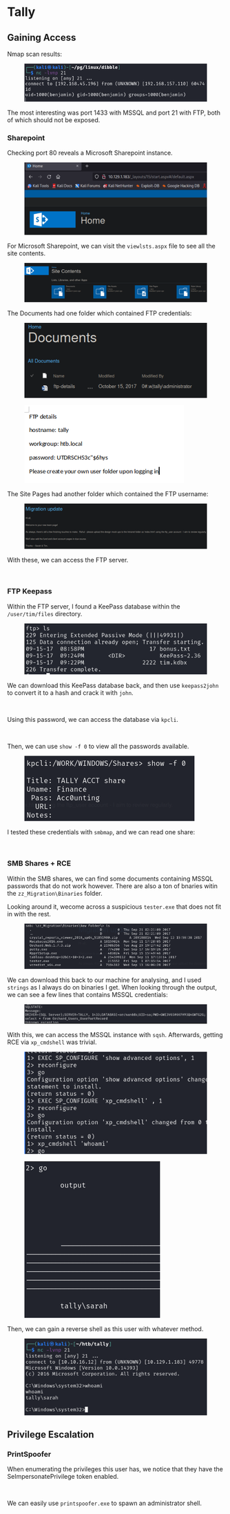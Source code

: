 # Tally

## Gaining Access

Nmap scan results:

<figure><img src="../../../.gitbook/assets/image (34) (4).png" alt=""><figcaption></figcaption></figure>

The most interesting was port 1433 with MSSQL and port 21 with FTP, both of which should not be exposed.

### Sharepoint

Checking port 80 reveals a Microsoft Sharepoint instance.

<figure><img src="../../../.gitbook/assets/image (47) (1) (2) (1).png" alt=""><figcaption></figcaption></figure>

For Microsoft Sharepoint, we can visit the `viewlsts.aspx` file to see all the site contents.

<figure><img src="../../../.gitbook/assets/image (40) (4) (1).png" alt=""><figcaption></figcaption></figure>

The Documents had one folder which contained FTP credentials:

<figure><img src="../../../.gitbook/assets/image (43) (4) (1).png" alt=""><figcaption></figcaption></figure>

<figure><img src="../../../.gitbook/assets/image (4) (7) (1).png" alt=""><figcaption></figcaption></figure>

The Site Pages had another folder which contained the FTP username:

<figure><img src="../../../.gitbook/assets/image (57) (3) (1).png" alt=""><figcaption></figcaption></figure>

With these, we can access the FTP server.

<figure><img src="../../../.gitbook/assets/image (50) (1) (2).png" alt=""><figcaption></figcaption></figure>

### FTP Keepass

Within the FTP server, I found a KeePass database within the `/user/tim/files` directory.

<figure><img src="../../../.gitbook/assets/image (39) (5) (1).png" alt=""><figcaption></figcaption></figure>

We can download this KeePass database back, and then use `keepass2john` to convert it to a hash and crack it with `john`.

<figure><img src="../../../.gitbook/assets/image (21) (1) (4).png" alt=""><figcaption></figcaption></figure>

Using this password, we can access the database via `kpcli`.&#x20;

<figure><img src="../../../.gitbook/assets/image (15) (1) (2) (2).png" alt=""><figcaption></figcaption></figure>

Then, we can use `show -f 0` to view all the passwords available.

<figure><img src="../../../.gitbook/assets/image (26) (1) (4).png" alt=""><figcaption></figcaption></figure>

I tested these credentials with `smbmap`, and we can read one share:

<figure><img src="../../../.gitbook/assets/image (10) (5) (1).png" alt=""><figcaption></figcaption></figure>

### SMB Shares + RCE

Within the SMB shares, we can find some documents containing MSSQL passwords that do not work however. There are also a ton of bnaries witin the `zz_Migration\Binaries` folder.

Looking around it, wecome across a suspicious `tester.exe` that does not fit in with the rest.

<figure><img src="../../../.gitbook/assets/image (59) (1) (2) (1).png" alt=""><figcaption></figcaption></figure>

We can download this back to our machine for analysing, and I used `strings` as I always do on binaries I get. When looking through the output, we can see a few lines that contains MSSQL credentials:

<figure><img src="../../../.gitbook/assets/image (52) (1) (1) (2).png" alt=""><figcaption></figcaption></figure>

With this, we can access the MSSQL instance with `sqsh`. Afterwards, getting RCE via `xp_cmdshell` was trivial.

<figure><img src="../../../.gitbook/assets/image (55) (1) (1) (1).png" alt=""><figcaption></figcaption></figure>

<figure><img src="../../../.gitbook/assets/image (7) (3) (3) (1).png" alt=""><figcaption></figcaption></figure>

Then, we can gain a reverse shell as this user with whatever method.

<figure><img src="../../../.gitbook/assets/image (66) (1) (2).png" alt=""><figcaption></figcaption></figure>

## Privilege Escalation

### PrintSpoofer

When enumerating the privileges this user has, we notice that they have the SeImpersonatePrivilege token enabled.

<figure><img src="../../../.gitbook/assets/image (63) (1).png" alt=""><figcaption></figcaption></figure>

We can easily use `printspoofer.exe` to spawn an administrator shell.

<figure><img src="../../../.gitbook/assets/image (12) (5) (1).png" alt=""><figcaption></figcaption></figure>
